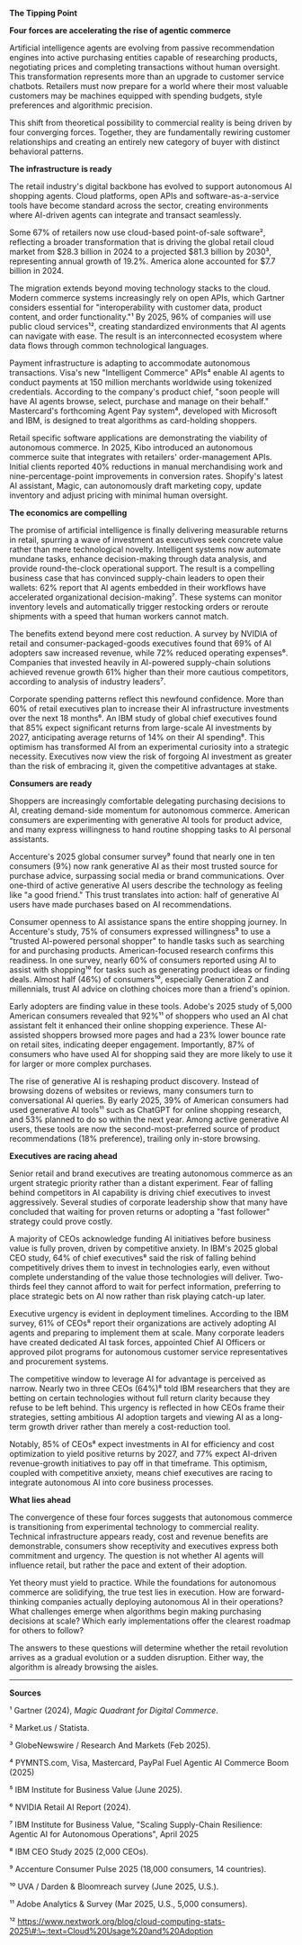 **The Tipping Point**

**Four forces are accelerating the rise of agentic commerce**

Artificial intelligence agents are evolving from passive recommendation engines into active purchasing entities capable of researching products, negotiating prices and completing transactions without human oversight. This transformation represents more than an upgrade to customer service chatbots. Retailers must now prepare for a world where their most valuable customers may be machines equipped with spending budgets, style preferences and algorithmic precision.

This shift from theoretical possibility to commercial reality is being driven by four converging forces. Together, they are fundamentally rewiring customer relationships and creating an entirely new category of buyer with distinct behavioral patterns.

**The infrastructure is ready**

The retail industry's digital backbone has evolved to support autonomous AI shopping agents. Cloud platforms, open APIs and software-as-a-service tools have become standard across the sector, creating environments where AI-driven agents can integrate and transact seamlessly.

Some 67% of retailers now use cloud-based point-of-sale software², reflecting a broader transformation that is driving the global retail cloud market from $28.3 billion in 2024 to a projected $81.3 billion by 2030³, representing annual growth of 19.2%. America alone accounted for $7.7 billion in 2024\.

The migration extends beyond moving technology stacks to the cloud. Modern commerce systems increasingly rely on open APIs, which Gartner considers essential for "interoperability with customer data, product content, and order functionality."¹ By 2025, 96% of companies will use public cloud services¹², creating standardized environments that AI agents can navigate with ease. The result is an interconnected ecosystem where data flows through common technological languages.

Payment infrastructure is adapting to accommodate autonomous transactions. Visa's new "Intelligent Commerce" APIs⁴ enable AI agents to conduct payments at 150 million merchants worldwide using tokenized credentials. According to the company's product chief, "soon people will have AI agents browse, select, purchase and manage on their behalf." Mastercard's forthcoming Agent Pay system⁴, developed with Microsoft and IBM, is designed to treat algorithms as card-holding shoppers.

Retail specific software applications are demonstrating the viability of autonomous commerce. In 2025, Kibo introduced an autonomous commerce suite that integrates with retailers' order-management APIs. Initial clients reported 40% reductions in manual merchandising work and nine-percentage-point improvements in conversion rates. Shopify's latest AI assistant, Magic, can autonomously draft marketing copy, update inventory and adjust pricing with minimal human oversight.

**The economics are compelling**

The promise of artificial intelligence is finally delivering measurable returns in retail, spurring a wave of investment as executives seek concrete value rather than mere technological novelty. Intelligent systems now automate mundane tasks, enhance decision-making through data analysis, and provide round-the-clock operational support. The result is a compelling business case that has convinced supply-chain leaders to open their wallets: 62% report that AI agents embedded in their workflows have accelerated organizational decision-making⁷. These systems can monitor inventory levels and automatically trigger restocking orders or reroute shipments with a speed that human workers cannot match.

The benefits extend beyond mere cost reduction. A survey by NVIDIA of retail and consumer-packaged-goods executives found that 69% of AI adopters saw increased revenue, while 72% reduced operating expenses⁶. Companies that invested heavily in AI-powered supply-chain solutions achieved revenue growth 61% higher than their more cautious competitors, according to analysis of industry leaders⁷.

Corporate spending patterns reflect this newfound confidence. More than 60% of retail executives plan to increase their AI infrastructure investments over the next 18 months⁶. An IBM study of global chief executives found that 85% expect significant returns from large-scale AI investments by 2027, anticipating average returns of 14% on their AI spending⁸. This optimism has transformed AI from an experimental curiosity into a strategic necessity. Executives now view the risk of forgoing AI investment as greater than the risk of embracing it, given the competitive advantages at stake.

**Consumers are ready**

Shoppers are increasingly comfortable delegating purchasing decisions to AI, creating demand-side momentum for autonomous commerce. American consumers are experimenting with generative AI tools for product advice, and many express willingness to hand routine shopping tasks to AI personal assistants.

Accenture's 2025 global consumer survey⁹ found that nearly one in ten consumers (9%) now rank generative AI as their most trusted source for purchase advice, surpassing social media or brand communications. Over one-third of active generative AI users describe the technology as feeling like "a good friend." This trust translates into action: half of generative AI users have made purchases based on AI recommendations.

Consumer openness to AI assistance spans the entire shopping journey. In Accenture's study, 75% of consumers expressed willingness⁹ to use a "trusted AI-powered personal shopper" to handle tasks such as searching for and purchasing products. American-focused research confirms this readiness. In one survey, nearly 60% of consumers reported using AI to assist with shopping¹⁰ for tasks such as generating product ideas or finding deals. Almost half (46%) of consumers¹⁰, especially Generation Z and millennials, trust AI advice on clothing choices more than a friend's opinion.

Early adopters are finding value in these tools. Adobe's 2025 study of 5,000 American consumers revealed that 92%¹¹ of shoppers who used an AI chat assistant felt it enhanced their online shopping experience. These AI-assisted shoppers browsed more pages and had a 23% lower bounce rate on retail sites, indicating deeper engagement. Importantly, 87% of consumers who have used AI for shopping said they are more likely to use it for larger or more complex purchases.

The rise of generative AI is reshaping product discovery. Instead of browsing dozens of websites or reviews, many consumers turn to conversational AI queries. By early 2025, 39% of American consumers had used generative AI tools¹¹ such as ChatGPT for online shopping research, and 53% planned to do so within the next year. Among active generative AI users, these tools are now the second-most-preferred source of product recommendations (18% preference), trailing only in-store browsing.

**Executives are racing ahead**

Senior retail and brand executives are treating autonomous commerce as an urgent strategic priority rather than a distant experiment. Fear of falling behind competitors in AI capability is driving chief executives to invest aggressively. Several studies of corporate leadership show that many have concluded that waiting for proven returns or adopting a "fast follower" strategy could prove costly.

A majority of CEOs acknowledge funding AI initiatives before business value is fully proven, driven by competitive anxiety. In IBM's 2025 global CEO study, 64% of chief executives⁸ said the risk of falling behind competitively drives them to invest in technologies early, even without complete understanding of the value those technologies will deliver. Two-thirds feel they cannot afford to wait for perfect information, preferring to place strategic bets on AI now rather than risk playing catch-up later.

Executive urgency is evident in deployment timelines. According to the IBM survey, 61% of CEOs⁸ report their organizations are actively adopting AI agents and preparing to implement them at scale. Many corporate leaders have created dedicated AI task forces, appointed Chief AI Officers or approved pilot programs for autonomous customer service representatives and procurement systems.

The competitive window to leverage AI for advantage is perceived as narrow. Nearly two in three CEOs (64%)⁸ told IBM researchers that they are betting on certain technologies without full return clarity because they refuse to be left behind. This urgency is reflected in how CEOs frame their strategies, setting ambitious AI adoption targets and viewing AI as a long-term growth driver rather than merely a cost-reduction tool.

Notably, 85% of CEOs⁸ expect investments in AI for efficiency and cost optimization to yield positive returns by 2027, and 77% expect AI-driven revenue-growth initiatives to pay off in that timeframe. This optimism, coupled with competitive anxiety, means chief executives are racing to integrate autonomous AI into core business processes.

**What lies ahead**

The convergence of these four forces suggests that autonomous commerce is transitioning from experimental technology to commercial reality. Technical infrastructure appears ready, cost and revenue benefits are demonstrable, consumers show receptivity and executives express both commitment and urgency. The question is not whether AI agents will influence retail, but rather the pace and extent of their adoption.

Yet theory must yield to practice. While the foundations for autonomous commerce are solidifying, the true test lies in execution. How are forward-thinking companies actually deploying autonomous AI in their operations? What challenges emerge when algorithms begin making purchasing decisions at scale? Which early implementations offer the clearest roadmap for others to follow?

The answers to these questions will determine whether the retail revolution arrives as a gradual evolution or a sudden disruption. Either way, the algorithm is already browsing the aisles.

---

**Sources**

¹ Gartner (2024), *Magic Quadrant for Digital Commerce*.

² Market.us / Statista.

³ GlobeNewswire / Research And Markets (Feb 2025).

⁴ PYMNTS.com, Visa, Mastercard, PayPal Fuel Agentic AI Commerce Boom (2025)

⁵ IBM Institute for Business Value (June 2025).

⁶ NVIDIA Retail AI Report (2024).

⁷ IBM Institute for Business Value, "Scaling Supply-Chain Resilience: Agentic AI for Autonomous Operations", April 2025

⁸ IBM CEO Study 2025 (2,000 CEOs).

⁹ Accenture Consumer Pulse 2025 (18,000 consumers, 14 countries).

¹⁰ UVA / Darden & Bloomreach survey (June 2025, U.S.).

¹¹ Adobe Analytics & Survey (Mar 2025, U.S., 5,000 consumers).

¹² https://www.nextwork.org/blog/cloud-computing-stats-2025\#:\~:text=Cloud%20Usage%20and%20Adoption

